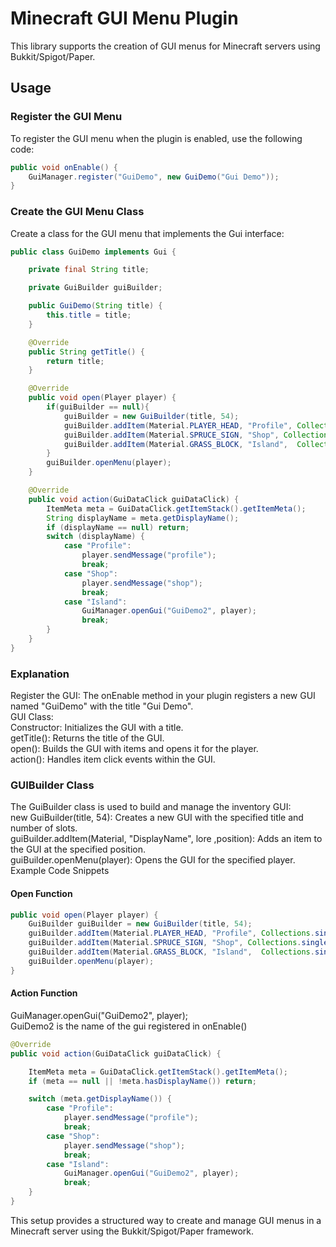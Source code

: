 # Minecraft GUI Menu Plugin

This library supports the creation of GUI menus for Minecraft servers using Bukkit/Spigot/Paper.
## Usage

### Register the GUI Menu

To register the GUI menu when the plugin is enabled, use the following code:

```java
public void onEnable() {
    GuiManager.register("GuiDemo", new GuiDemo("Gui Demo"));
}
```
### Create the GUI Menu Class

Create a class for the GUI menu that implements the Gui interface:
````java
public class GuiDemo implements Gui {

    private final String title;

    private GuiBuilder guiBuilder;

    public GuiDemo(String title) {
        this.title = title;
    }

    @Override
    public String getTitle() {
        return title;
    }

    @Override
    public void open(Player player) {
        if(guiBuilder == null){
            guiBuilder = new GuiBuilder(title, 54);
            guiBuilder.addItem(Material.PLAYER_HEAD, "Profile", Collections.singletonList("info player"), 11);
            guiBuilder.addItem(Material.SPRUCE_SIGN, "Shop", Collections.singletonList("shop Item"), 12);
            guiBuilder.addItem(Material.GRASS_BLOCK, "Island",  Collections.singletonList("Controller island"),13);
        }
        guiBuilder.openMenu(player);
    }

    @Override
    public void action(GuiDataClick guiDataClick) {
        ItemMeta meta = GuiDataClick.getItemStack().getItemMeta();
        String displayName = meta.getDisplayName();
        if (displayName == null) return;
        switch (displayName) {
            case "Profile":
                player.sendMessage("profile");
                break;
            case "Shop":
                player.sendMessage("shop");
                break;
            case "Island":
                GuiManager.openGui("GuiDemo2", player);
                break;
        }
    }
}

````
### Explanation

Register the GUI: The onEnable method in your plugin registers a new GUI named "GuiDemo" with the title "Gui Demo".<br>
GUI Class:<br>
Constructor: Initializes the GUI with a title.<br>
getTitle(): Returns the title of the GUI.<br>
open(): Builds the GUI with items and opens it for the player.<br>
action(): Handles item click events within the GUI.<br>
### GUIBuilder Class

The GuiBuilder class is used to build and manage the inventory GUI:<br>
new GuiBuilder(title, 54): Creates a new GUI with the specified title and number of slots.<br>
guiBuilder.addItem(Material, "DisplayName", lore ,position): Adds an item to the GUI at the specified position.<br>
guiBuilder.openMenu(player): Opens the GUI for the specified player.<br>
Example Code Snippets<br>
#### Open Function
````java
public void open(Player player) {
    GuiBuilder guiBuilder = new GuiBuilder(title, 54);
    guiBuilder.addItem(Material.PLAYER_HEAD, "Profile", Collections.singletonList("info player"), 11);
    guiBuilder.addItem(Material.SPRUCE_SIGN, "Shop", Collections.singletonList("shop Item"), 12);
    guiBuilder.addItem(Material.GRASS_BLOCK, "Island",  Collections.singletonList("Controller island"),13);
    guiBuilder.openMenu(player);
}

````
#### Action Function

GuiManager.openGui("GuiDemo2", player);<br>
GuiDemo2 is the name of the gui registered in onEnable()
````java
@Override
public void action(GuiDataClick guiDataClick) {

    ItemMeta meta = GuiDataClick.getItemStack().getItemMeta();
    if (meta == null || !meta.hasDisplayName()) return;

    switch (meta.getDisplayName()) {
        case "Profile":
            player.sendMessage("profile");
            break;
        case "Shop":
            player.sendMessage("shop");
            break;
        case "Island":
            GuiManager.openGui("GuiDemo2", player);
            break;
    }
}

````
This setup provides a structured way to create and manage GUI menus in a Minecraft server using the Bukkit/Spigot/Paper framework.
<br>
<br>
